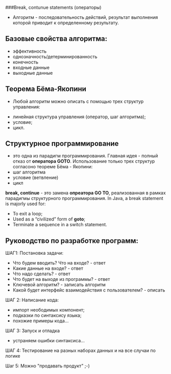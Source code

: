 ###Break, contunue statements (операторы)
* Алгоритм - последовательность действий, 
результат выполнения которой приводит к определенному результату.

## Базовые свойства алгоритма:
- эффективность
- однозначность/детерминированность
- конечность
- входные данные
- выходные данные

## Теорема Бёма-Якопини
* Любой алгоритм 
можно описать с помощью трех структур управления: 
- линейная структура управления (оператор, шаг алгоритма);
- условие;
- цикл.

## Структурное программирование
- это одна из парадигм программирования.
  Главная идея - полный отказ от **оператора GOTO**.
  Использование только трех структур согласоно теореме Бёма - Якопини:
- шаг алгоритма
- условие (ветвление)
- цикл

**break, continue** - это замена **опреатора GO TO**, 
реализованная в рамках парадигмы структурного программирования.
In Java, a break statement is majorly used for:
- To exit a loop;
- Used as a “civilized” form of **goto**;
- Terminate a sequence in a switch statement.

## Руководство по разработке программ:
ШАГ1: Постановка задачи:
- Что будем вводить? Что на входе? - ответ
- Какие данные на входе? - ответ
- Что надо сделать? - ответ
- Что будет на выходе из программы? - ответ
- Ключевой алгоритм? - записать алгоритм
- Какой будет интерфейс взаимодействия с пользователем? - описать

ШАГ 2: Написание кода:
- импорт неободимых компонент;
- подказки по синтаксису языка;
- похожие примеры кода...

ШАГ 3: Запуск и отладка
- устраняем ошибки синтаксиса...

ШАГ 4: Тестирование на разных наборах данных и на все случаи по логике

Шаг 5: Можно "продавать продукт" ;-)
